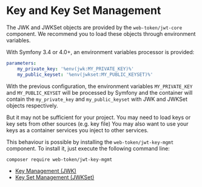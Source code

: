 # Key and Key Set Management

The JWK and JWKSet objects are provided by the `web-token/jwt-core` component. We recommend you to load these objects through environment variables.

With Symfony 3.4 or 4.0+, an environment variables processor is provided:

```yaml
parameters:
    my_private_key: '%env(jwk:MY_PRIVATE_KEY)%'
    my_public_keyset: '%env(jwkset:MY_PUBLIC_KEYSET)%'
```

With the previous configuration, the environment variables `MY_PRIVATE_KEY` and `MY_PUBLIC_KEYSET` will be processed by Symfony and the container will contain the `my_private_key` and `my_public_keyset` with JWK and JWKSet objects respectively.

But it may not be sufficient for your project. You may need to load keys or key sets from other sources \(e.g. key file\) You may also want to use your keys as a container services you inject to other services.

This behaviour is possible by installing the `web-token/jwt-key-mgmt` component. To install it, just execute the following command line:

```bash
composer require web-token/jwt-key-mgmt
```

* [Key Management \(JWK\)](key-management-jwk.md)
* [Key Set Management \(JWKSet\)](key-set-management-jwkset.md)

